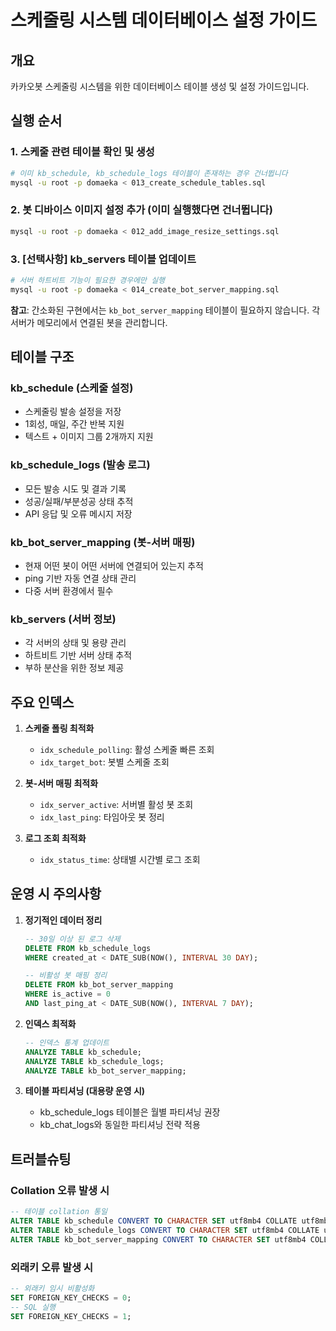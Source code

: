 # 스케줄링 시스템 데이터베이스 설정 가이드

## 개요
카카오봇 스케줄링 시스템을 위한 데이터베이스 테이블 생성 및 설정 가이드입니다.

## 실행 순서

### 1. 스케줄 관련 테이블 확인 및 생성
```bash
# 이미 kb_schedule, kb_schedule_logs 테이블이 존재하는 경우 건너뜁니다
mysql -u root -p domaeka < 013_create_schedule_tables.sql
```

### 2. 봇 디바이스 이미지 설정 추가 (이미 실행했다면 건너뜁니다)
```bash
mysql -u root -p domaeka < 012_add_image_resize_settings.sql
```

### 3. [선택사항] kb_servers 테이블 업데이트
```bash
# 서버 하트비트 기능이 필요한 경우에만 실행
mysql -u root -p domaeka < 014_create_bot_server_mapping.sql
```

**참고**: 간소화된 구현에서는 `kb_bot_server_mapping` 테이블이 필요하지 않습니다. 각 서버가 메모리에서 연결된 봇을 관리합니다.

## 테이블 구조

### kb_schedule (스케줄 설정)
- 스케줄링 발송 설정을 저장
- 1회성, 매일, 주간 반복 지원
- 텍스트 + 이미지 그룹 2개까지 지원

### kb_schedule_logs (발송 로그)
- 모든 발송 시도 및 결과 기록
- 성공/실패/부분성공 상태 추적
- API 응답 및 오류 메시지 저장

### kb_bot_server_mapping (봇-서버 매핑)
- 현재 어떤 봇이 어떤 서버에 연결되어 있는지 추적
- ping 기반 자동 연결 상태 관리
- 다중 서버 환경에서 필수

### kb_servers (서버 정보)
- 각 서버의 상태 및 용량 관리
- 하트비트 기반 서버 상태 추적
- 부하 분산을 위한 정보 제공

## 주요 인덱스

1. **스케줄 폴링 최적화**
   - `idx_schedule_polling`: 활성 스케줄 빠른 조회
   - `idx_target_bot`: 봇별 스케줄 조회

2. **봇-서버 매핑 최적화**
   - `idx_server_active`: 서버별 활성 봇 조회
   - `idx_last_ping`: 타임아웃 봇 정리

3. **로그 조회 최적화**
   - `idx_status_time`: 상태별 시간별 로그 조회

## 운영 시 주의사항

1. **정기적인 데이터 정리**
   ```sql
   -- 30일 이상 된 로그 삭제
   DELETE FROM kb_schedule_logs 
   WHERE created_at < DATE_SUB(NOW(), INTERVAL 30 DAY);
   
   -- 비활성 봇 매핑 정리
   DELETE FROM kb_bot_server_mapping 
   WHERE is_active = 0 
   AND last_ping_at < DATE_SUB(NOW(), INTERVAL 7 DAY);
   ```

2. **인덱스 최적화**
   ```sql
   -- 인덱스 통계 업데이트
   ANALYZE TABLE kb_schedule;
   ANALYZE TABLE kb_schedule_logs;
   ANALYZE TABLE kb_bot_server_mapping;
   ```

3. **테이블 파티셔닝 (대용량 운영 시)**
   - kb_schedule_logs 테이블은 월별 파티셔닝 권장
   - kb_chat_logs와 동일한 파티셔닝 전략 적용

## 트러블슈팅

### Collation 오류 발생 시
```sql
-- 테이블 collation 통일
ALTER TABLE kb_schedule CONVERT TO CHARACTER SET utf8mb4 COLLATE utf8mb4_unicode_ci;
ALTER TABLE kb_schedule_logs CONVERT TO CHARACTER SET utf8mb4 COLLATE utf8mb4_unicode_ci;
ALTER TABLE kb_bot_server_mapping CONVERT TO CHARACTER SET utf8mb4 COLLATE utf8mb4_unicode_ci;
```

### 외래키 오류 발생 시
```sql
-- 외래키 임시 비활성화
SET FOREIGN_KEY_CHECKS = 0;
-- SQL 실행
SET FOREIGN_KEY_CHECKS = 1;
```